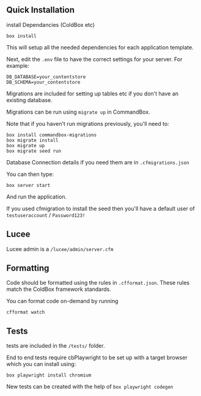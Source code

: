 ## Quick Installation

install Dependancies (ColdBox etc)

```
box install
```

This will setup all the needed dependencies for each application template.

Next, edit the `.env` file to have the correct settings for your server. For example:

```
DB_DATABASE=your_contentstore
DB_SCHEMA=your_contentstore
```

Migrations are included for setting up tables etc if you don't have an existing database.

Migrations can be run using `migrate up` in CommandBox.

Note that if you haven't run migrations previously, you'll need to:

```
box install commandbox-migrations
box migrate install
box migrate up
box migrate seed run
```

Database Connection details if you need them are in `.cfmigrations.json`

You can then type:

```
box server start
```

And run the application.


If you used cfmigration to install the seed then you'll have a default user of `testuseraccount` / `Password123!`


## Lucee

Lucee admin is a `/lucee/admin/server.cfm`

## Formatting

Code should be formatted using the rules in `.cfformat.json`. These rules match the ColdBox framework standards.

You can format code on-demand by running

```
cfformat watch
```

## Tests

tests are included in the `/tests/` folder.

End to end tests require cbPlaywright to be set up with a target browser which you can install using:

```
box playwright install chromium
```

New tests can be created with the help of `box playwright codegen`
